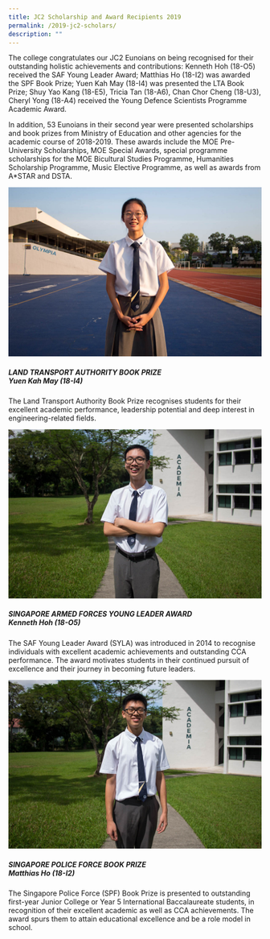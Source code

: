 ```yaml
---
title: JC2 Scholarship and Award Recipients 2019
permalink: /2019-jc2-scholars/
description: ""
---
```

The college congratulates our JC2 Eunoians on being recognised for their outstanding holistic achievements and contributions: Kenneth Hoh (18-O5) received the SAF Young Leader Award; Matthias Ho (18-I2) was awarded the SPF Book Prize; Yuen Kah May (18-I4) was presented the LTA Book Prize; Shuy Yao Kang (18-E5), Tricia Tan (18-A6), Chan Chor Cheng (18-U3), Cheryl Yong (18-A4) received the Young Defence Scientists Programme Academic Award.

In addition, 53 Eunoians in their second year were presented scholarships and book prizes from Ministry of Education and other agencies for the academic course of 2018-2019. These awards include the MOE Pre-University Scholarships, MOE Special Awards, special programme scholarships for the MOE Bicultural Studies Programme, Humanities Scholarship Programme, Music Elective Programme, as well as awards from A\*STAR and DSTA.

![](/images/2019-Scholars-LTA.jpg)

##### LAND TRANSPORT AUTHORITY BOOK PRIZE<br>Yuen Kah May (18-I4)


The Land Transport Authority Book Prize recognises students for their excellent academic performance, leadership potential and deep interest in engineering-related fields.

![](/images/2019-Scholars-SAFYLA.jpg)

##### SINGAPORE ARMED FORCES YOUNG LEADER AWARD<br>Kenneth Hoh (18-O5)


The SAF Young Leader Award (SYLA) was introduced in 2014 to recognise individuals with excellent academic achievements and outstanding CCA performance. The award motivates students in their continued pursuit of excellence and their journey in becoming future leaders.

![](/images/2019-Scholars-SPFBP.jpg)

##### SINGAPORE POLICE FORCE BOOK PRIZE<br>Matthias Ho (18-I2)

The Singapore Police Force (SPF) Book Prize is presented to outstanding first-year Junior College or Year 5 International Baccalaureate students, in recognition of their excellent academic as well as CCA achievements. The award spurs them to attain educational excellence and be a role model in school.